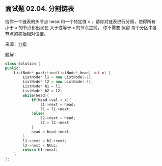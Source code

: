 ## 面试题 02.04. 分割链表
给你一个链表的头节点 head 和一个特定值 x ，请你对链表进行分隔，使得所有 小于 x 的节点都出现在 大于或等于 x 的节点之前。
你不需要 保留 每个分区中各节点的初始相对位置。

来源：[力扣](https://leetcode-cn.com/problems/partition-list-lcci)

题解：
```C++
class Solution {
public:
    ListNode* partition(ListNode* head, int x) {
        ListNode* l1 = new ListNode(-1);
        ListNode* l2 = new ListNode(-1);
        ListNode* h1 = l1;
        ListNode* h2 = l2;
        while(head){
            if(head->val < x){
                l1->next = head;
                l1 = l1->next;
            }else{
                l2->next = head;
                l2 = l2->next;
            }
            head = head->next;
        }
        l1->next = h2->next;
        l2->next = NULL;
        return h1->next;
    }
};
```
